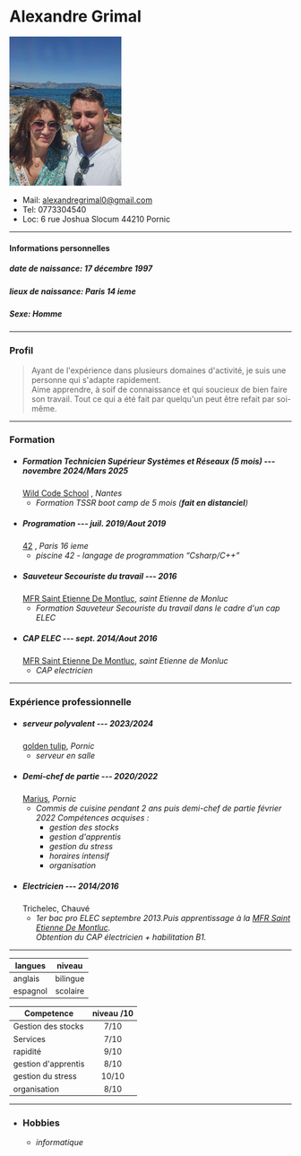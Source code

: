 # Alexandre Grimal
![quel Homme](https://github.com/The-flosh/Apprendre-le-Markdown/blob/main/crete2.png)
* Mail: alexandregrimal0@gmail.com
* Tel: 0773304540 
* Loc: 6 rue Joshua Slocum 44210 Pornic
---
#### **Informations personnelles**  
##### **date de naissance:** 17 décembre 1997  
##### **lieux de naissance:** Paris 14 ieme  
##### **Sexe:** Homme  
---
### **Profil**
>Ayant de l'expérience dans plusieurs domaines d'activité, je suis une personne qui s'adapte rapidement.  
>Aime apprendre, à soif de connaissance et qui soucieux de bien faire son travail. 
>Tout ce qui a été fait par quelqu'un peut être refait par soi-même.   
---
### **Formation**
* #####  **Formation Technicien Supérieur Systèmes et Réseaux (5 mois)** --- _novembre 2024/Mars 2025_
    [Wild Code School][lien_wild] , *Nantes*  
   * *Formation TSSR boot camp de 5 mois (__fait en distanciel__)*  
* #####  **Programation** --- _juil. 2019/Aout 2019_
    [42][lien_42] , *Paris 16 ieme*  
   * _piscine 42 - langage de programmation “Csharp/C++”_
* ##### **Sauveteur Secouriste du travail**  --- _2016_
    [MFR Saint Etienne De Montluc][mfr], *saint Etienne de Monluc*
  * _Formation Sauveteur Secouriste du travail dans le cadre d'un cap ELEC_
* ##### **CAP ELEC** --- _sept. 2014/Aout 2016_
    [MFR Saint Etienne De Montluc][mfr], *saint Etienne de Monluc*
  * _CAP electricien_  
---
### **Expérience professionnelle**
* ##### serveur polyvalent --- 2023/2024
    [golden tulip][gtp], *Pornic*
  * _serveur en salle_
* ##### Demi-chef de partie --- 2020/2022
    [Marius][m], _Pornic_
  * _Commis de cuisine pendant 2 ans puis demi-chef de partie février 2022_
    *Compétences acquises :*
    - *gestion des stocks*
    - *gestion d'apprentis*
    - *gestion du stress*
    - *horaires intensif*
    - *organisation*
* ##### Electricien --- 2014/2016
    Trichelec, Chauvé
  * *1er bac pro ELEC septembre 2013.Puis apprentissage à la  [MFR Saint Etienne De Montluc][mfr].  
    Obtention du CAP électricien + habilitation B1.*
---

| langues       | niveau        |
| ------------- |:-------------:|
| anglais       | bilingue      |
| espagnol      | scolaire      |


| Competence        | niveau  /10|
| ------------- |:-------------:|
| Gestion des stocks | 7/10 |
| Services | 7/10 |
| rapidité | 9/10  |
|gestion d'apprentis| 8/10 |
| gestion du stress | 10/10 |
| organisation | 8/10 |
---
* ### Hobbies
    * _informatique_

[lien_42]: https://42.fr
[mfr]: https://mfr-st-etiennedemontluc.fr
[gtp]: https://pornic.goldentulip.com/fr-fr/
[m]: https://www.marius-pornic.fr/
[lien_wild]: https://www.wildcodeschool.com/fr-fr/campus/nantes

